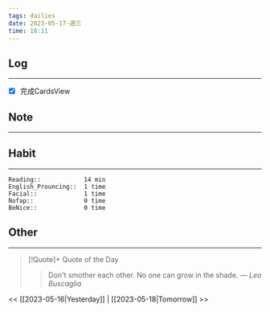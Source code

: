 ```yaml
---
tags: dailies  
date: 2023-05-17-週三
time: 18:11
---
```


## Log
---
- [x] 完成CardsView

## Note
---

## Habit
---
```
Reading::            14 min
English_Prouncing::  1 time
Facial::             1 time
Nofap::              0 time
BeNice::             0 time

```
## Other
---

> [!Quote]+ Quote of the Day
> > Don't smother each other. No one can grow in the shade.
> — <cite>Leo Buscaglia</cite>

<< [[2023-05-16|Yesterday]] | [[2023-05-18|Tomorrow]] >>